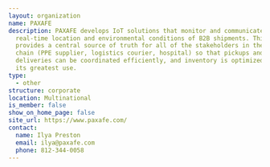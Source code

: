 ```yaml
---
layout: organization
name: PAXAFE
description: PAXAFE develops IoT solutions that monitor and communicate
  real-time location and environmental conditions of B2B shipments. This
  provides a central source of truth for all of the stakeholders in the value
  chain (PPE supplier, logistics courier, hospital) so that pickups and
  deliveries can be coordinated efficiently, and inventory is optimized towards
  its greatest use.
type:
  - other
structure: corporate
location: Multinational
is_member: false
show_on_home_page: false
site_url: https://www.paxafe.com/
contact:
  name: Ilya Preston
  email: ilya@paxafe.com
  phone: 812-344-0058
---
```

